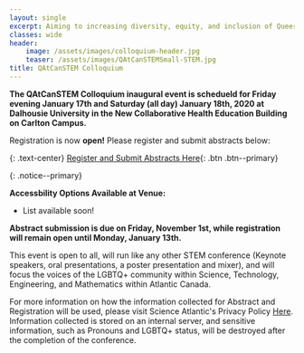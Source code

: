 ```yaml
---
layout: single
excerpt: Aiming to increasing diversity, equity, and inclusion of Queer folks in STEM across Atlantic Canada (and Beyond!)
classes: wide
header:
    image: /assets/images/colloquium-header.jpg
    teaser: /assets/images/QAtCanSTEMSmall-STEM.jpg
title: QAtCanSTEM Colloquium
---
```


**The QAtCanSTEM Colloquium inaugural event is schedueld for Friday evening January 17th and Saturday (all day) January 18th, 2020 at Dalhousie University in the New Collaborative Health Education Building on Carlton Campus.**

Registration is now **open!** Please register and submit abstracts below:

{: .text-center}
[Register and Submit Abstracts Here](https://ciab.scienceatlantic.ca/qatcanstem/){: .btn .btn--primary}

{: .notice--primary}
<div>
<b>Accessbility Options Available at Venue:</b>
<ul>
    <li>List available soon!</li>
</ul>
</div>

**Abstract submission is due on Friday, November 1st, while registration will remain open until Monday, January 13th.**

This event is open to all, will run like any other STEM conference (Keynote speakers, oral presentations, a poster presentation and mixer), and will focus the voices of the LGBTQ+ community within Science, Technology, Engineering, and Mathematics within Atlantic Canada. 

For more information on how the information collected for Abstract and Registration will be used, please visit Science Atlantic's Privacy Policy [Here](#https://scienceatlantic.ca/about/policies/#PP). Information collected is stored on an internal server, and sensitive information, such as Pronouns and LGBTQ+ status, will be destroyed after the completion of the conference.
